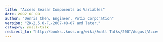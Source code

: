 ```yaml
---
title: "Access Seasar Components as Variables"
date: 2007-08-08
author: "Dennis Chen, Engineer, Potix Corporation"
version: "ZK-2.5.0-FL-2007-08-07 and later."
category: small-talk
redirect_to: "http://books.zkoss.org/wiki/Small Talks/2007/August/Access Seasar Components as Variables"
---
```

